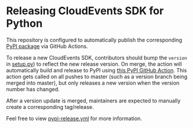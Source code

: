 # Releasing CloudEvents SDK for Python

This repository is configured to automatically publish the corresponding [PyPI
package](https://pypi.org/project/cloudevents/) via GitHub Actions.

To release a new CloudEvents SDK, contributors should bump the `version` in 
[setup.py](setup.py)) to reflect the new release version. On merge, the action
will automatically build and release to PyPI using
[this PyPI GitHub Action](https://github.com/pypa/gh-action-pypi-publish). This
action gets called on all pushes to master (such as a version branch being merged
into master), but only releases a new version when the version number has changed.

After a version update is merged, maintainers are expected to manually create a
corresponding tag/release.

Feel free to view [pypi-release.yml](.github/workflows/pypi-release.yml) for
more information.
